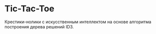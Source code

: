 # Tic-Tac-Toe
Крестики-нолики с искусственным интеллектом на основе алгоритма построения дерева решений ID3.
